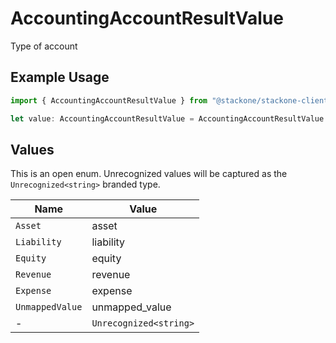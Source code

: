# AccountingAccountResultValue

Type of account

## Example Usage

```typescript
import { AccountingAccountResultValue } from "@stackone/stackone-client-ts/sdk/models/shared";

let value: AccountingAccountResultValue = AccountingAccountResultValue.Asset;
```

## Values

This is an open enum. Unrecognized values will be captured as the `Unrecognized<string>` branded type.

| Name                   | Value                  |
| ---------------------- | ---------------------- |
| `Asset`                | asset                  |
| `Liability`            | liability              |
| `Equity`               | equity                 |
| `Revenue`              | revenue                |
| `Expense`              | expense                |
| `UnmappedValue`        | unmapped_value         |
| -                      | `Unrecognized<string>` |